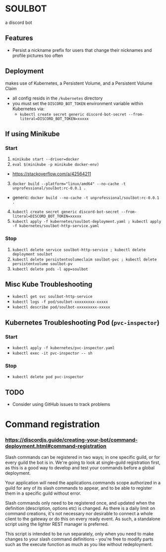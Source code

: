 # SOULBOT
a discord bot

## Features
- Persist a nickname prefix for users that change their nicknames and profile pictures too often

## Deployment
makes use of Kubernetes, a Persistent Volume, and a Persistent Volume Claim
- all config resids in the `/kubernetes` directory
- you must set the `DISCORD_BOT_TOKEN` environment variable within Kubernetes via:
  - `kubectl create secret generic discord-bot-secret --from-literal=DISCORD_BOT_TOKEN=xxxxx`

## If using Minikube
### Start
1) `minikube start --driver=docker`
2) `eval $(minikube -p minikube docker-env)`
  - https://stackoverflow.com/a/42564211
3) `docker build --platform="linux/amd64" --no-cache -t unprofessional/soulbot:rc-0.0.1 .`
  - generic: `docker build --no-cache -t unprofessional/soulbot:rc-0.0.1 .`
4) `kubectl create secret generic discord-bot-secret --from-literal=DISCORD_BOT_TOKEN=xxxxx`
5) `kubectl apply -f kubernetes/soulbot-deployment.yaml ; kubectl apply -f kubernetes/soulbot-http-service.yaml`
### Stop
1) `kubectl delete service soulbot-http-service ; kubectl delete deployment soulbot`
2) `kubectl delete persistentvolumeclaim soulbot-pvc ; kubectl delete persistentvolume soulbot-pv`
3) `kubectl delete pods -l app=soulbot`

## Misc Kube Troubleshooting
- `kubectl get svc soulbot-http-service`
- `kubectl logs -f pod/soulbot-xxxxxxxxx-xxxxx`
- `kubectl describe pod/soulbot-xxxxxxxxx-xxxxx`

## Kubernetes Troubleshooting Pod (`pvc-inspector`)
### Start
- `kubectl apply -f kubernetes/pvc-inspector.yaml`
- `kubectl exec -it pvc-inspector -- sh`
### Stop
- `kubectl delete pod pvc-inspector`

## TODO
- Consider using GitHub issues to track problems

# Command registration
### https://discordjs.guide/creating-your-bot/command-deployment.html#command-registration
Slash commands can be registered in two ways; in one specific guild, or for every guild the bot is in. We're going to look at single-guild registration first, as this is a good way to develop and test your commands before a global deployment.

Your application will need the applications.commands scope authorized in a guild for any of its slash commands to appear, and to be able to register them in a specific guild without error.

Slash commands only need to be registered once, and updated when the definition (description, options etc) is changed. As there is a daily limit on command creations, it's not necessary nor desirable to connect a whole client to the gateway or do this on every ready event. As such, a standalone script using the lighter REST manager is preferred.

This script is intended to be run separately, only when you need to make changes to your slash command definitions - you're free to modify parts such as the execute function as much as you like without redeployment.